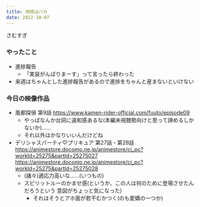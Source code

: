 ```yaml
---
title: 地球はバカ
date: 2022-10-07
---
```

さむすぎ


### やったこと
+ 進捗報告
  + 「実装がんばりまーす」って言ったら終わった
+ 来週はちゃんとした進捗報告があるので進捗をちゃんと産まないといけない


### 今日の映像作品
+ 風都探偵 第9話 <https://www.kamen-rider-official.com/fuuto/episode09>
  + やっぱなんか台詞に違和感あるな(本編未視聴勢向けと思って諦めるしかないか)……
  + それ以外はかなりいいんだけどね
+ デリシャスパーティ♡プリキュア 第27話・第28話 <https://animestore.docomo.ne.jp/animestore/ci_pc?workId=25275&partId=25275027> <https://animestore.docomo.ne.jp/animestore/ci_pc?workId=25275&partId=25275028>
  + (諸々)適応力高いな……(いつもの)
  + スピリットルーのかませ感(というか、この人は何のために登場させたんだろうという 意図がちょっと気になった)
    + それはそうとアホ面が若干むかつく(のも愛嬌の一つか)
